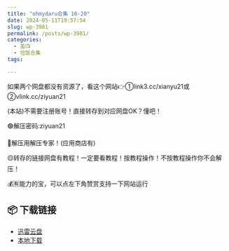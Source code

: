 ```yaml
---
title: "ohmydaru合集 16-20"
date: 2024-05-11T19:57:54
slug: wp-3981
permalink: /posts/wp-3981/
categories:
  - 盖📺
  - 恰饭合集
tags:

---
```


如果两个网盘都没有资源了，看这个网站👉①link3.cc/xianyu21或②vlink.cc/ziyuan21

(本站)不需要注册账号！直接转存到对应网盘OK？懂吧！

🟢解压密码:ziyuan21

🔵解压用解压专家！(应用商店有)

🟡转存的链接网盘有教程！一定要看教程！按教程操作！不按教程操作你不会解压！

💰🈶能力的宝，可以点左下角赞赏支持一下网站运行

## 📦 下载链接
- [迅雷云盘](https://blziyuan21.com/pay-download/3981?key=7933ccef92&down_id=0)
- [本地下载](https://blziyuan21.com/pay-download/3981?key=7933ccef92&down_id=1)

